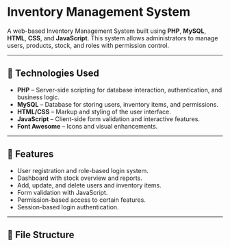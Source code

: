 # Inventory Management System

A web-based Inventory Management System built using **PHP**, **MySQL**, **HTML**, **CSS**, and **JavaScript**. This system allows administrators to manage users, products, stock, and roles with permission control.

---

## 🔧 Technologies Used

- **PHP** – Server-side scripting for database interaction, authentication, and business logic.
- **MySQL** – Database for storing users, inventory items, and permissions.
- **HTML/CSS** – Markup and styling of the user interface.
- **JavaScript** – Client-side form validation and interactive features.
- **Font Awesome** – Icons and visual enhancements.

---

## 🚀 Features

- User registration and role-based login system.
- Dashboard with stock overview and reports.
- Add, update, and delete users and inventory items.
- Form validation with JavaScript.
- Permission-based access to certain features.
- Session-based login authentication.

---

## 📁 File Structure

